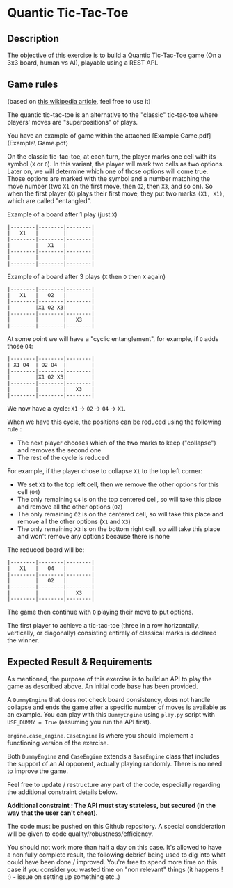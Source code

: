 # Quantic Tic-Tac-Toe

## Description

The objective of this exercise is to build a Quantic Tic-Tac-Toe game (On a 3x3 board, human vs AI), playable using a
REST API.

## Game rules

(based on [this wikipedia article](https://en.wikipedia.org/wiki/Quantum_tic-tac-toe), feel free to use it)

The quantic tic-tac-toe is an alternative to the "classic" tic-tac-toe where players' moves are "superpositions" of
plays.

You have an example of game within the attached [Example Game.pdf](Example\ Game.pdf)

On the classic tic-tac-toe, at each turn, the player marks one cell with its symbol (`X` or `O`). In this variant, the
player will mark two cells as two options. Later on, we will determine which one of those options will come true. Those
options are marked with the symbol and a number matching the move number (two `X1` on the first move, then `O2`,
then `X3`, and so on). So when the first player (`X`) plays their first move, they put two marks `(X1, X1)`, which 
are called "entangled".

Example of a board after 1 play (just `X`)

```
|--------|--------|--------|
|   X1   |        |        |
|--------|--------|--------|
|        |   X1   |        |
|--------|--------|--------|
|        |        |        |
|--------|--------|--------|
```

Example of a board after 3 plays (`X` then `O` then `X` again)

```
|--------|--------|--------|
|   X1   |   O2   |        |
|--------|--------|--------|
|        |X1 O2 X3|        |
|--------|--------|--------|
|        |        |   X3   |    
|--------|--------|--------|
```

At some point we will have a "cyclic entanglement", for example, if `O` adds those `O4`:

```
|--------|--------|--------|
| X1 O4  | O2 O4  |        |
|--------|--------|--------|
|        |X1 O2 X3|        |
|--------|--------|--------|
|        |        |   X3   |    
|--------|--------|--------|
```

We now have a cycle: `X1` -> `O2` -> `O4` -> `X1`.

When we have this cycle, the positions can be reduced using the following rule :

- The next player chooses which of the two marks to keep ("collapse") and removes the second one
- The rest of the cycle is reduced

For example, if the player chose to collapse `X1` to the top left corner:

- We set `X1` to the top left cell, then we remove the other options for this cell (`O4`)
- The only remaining `O4` is on the top centered cell, so will take this place and remove all the other options (`O2`)
- The only remaining `O2` is on the centered cell, so will take this place and remove all the other options (`X1`
  and `X3`)
- The only remaining `X3` is on the bottom right cell, so will take this place and won't remove any options because
  there is none

The reduced board will be:

```
|--------|--------|--------|
|   X1   |   O4   |        |
|--------|--------|--------|
|        |   O2   |        |
|--------|--------|--------|
|        |        |   X3   |    
|--------|--------|--------|
```

The game then continue with `O` playing their move to put options.

The first player to achieve a tic-tac-toe (three in a row horizontally, vertically, or diagonally) consisting entirely
of classical marks is declared the winner.

## Expected Result & Requirements

As mentioned, the purpose of this exercise is to build an API to play the game as described above.
An initial code base has been provided.

A `DummyEngine` that does not check board consistency, does not handle collapse and
ends the game after a specific number of moves is available as an example. You can play with this `DummyEngine`
using `play.py` script with `USE_DUMMY = True` (assuming you run the API first).

`engine.case_engine.CaseEngine` is where you should implement a functioning version of the exercise.

Both `DummyEngine` and `CaseEngine` extends a `BaseEngine` class that includes the support of an AI opponent,
actually playing randomly. There is no need to improve the game.

Feel free to update / restructure any part of the code, especially regarding the additional constraint details below.

**Additional constraint : The API must stay stateless, but secured (in the way that the user can't cheat).**

The code must be pushed on this Github repository. A special consideration will be given to code
quality/robustness/efficiency.

You should not work more than half a day on this case. It's allowed to have a non fully complete result, the following
debrief being used to dig into what could have been done / improved. You're free to spend more time on this case if you
consider you wasted time on "non relevant" things (it happens ! :) - issue on setting up something etc..) 
